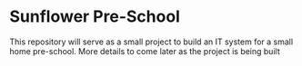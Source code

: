 # Sunflower Pre-School

This repository will serve as a small project to build an IT system for a small home pre-school. More details to come later as the project is being built
